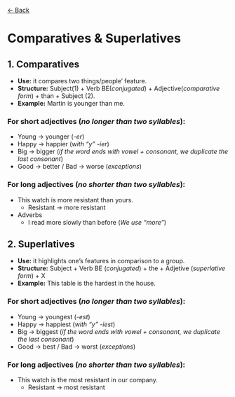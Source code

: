 [<- Back](../README.md)

# Comparatives & Superlatives

## 1. Comparatives
* __Use:__ it compares two things/people’ feature.  
* __Structure:__ Subject(1) + Verb BE(_conjugated_) + Adjective(_comparative form_) + than + Subject (2).
* __Example:__ Martin is younger than me.

### For short adjectives (_no longer than two syllables_):
* Young → younger (_-er_)
* Happy → happier (_with “y” -ier_)
* Big → bigger (_if the word ends with vowel + consonant, we duplicate the last consonant_)
* Good → better / Bad → worse (_exceptions_)

### For long adjectives (_no shorter than two syllables_):
* This watch is more resistant than yours. 
    * Resistant → more resistant
* Adverbs
    * I read more slowly than before (_We use “more”_)

## 2. Superlatives
* __Use:__ it highlights one’s features in comparison to a group.
* __Structure:__ Subject + Verb BE (_conjugated_) + the + Adjetive (_superlative form_) + X
* __Example:__ This table is the hardest in the house.

### For short adjectives (_no longer than two syllables_):
* Young → youngest (_-est_)
* Happy → happiest (_with “y” -iest_)
* Big → biggest (_if the word ends with vowel + consonant, we duplicate the last consonant_)
* Good → best / Bad → worst (_exceptions_)

### For long adjectives (_no shorter than two syllables_):
* This watch is the most resistant in our company. 
    * Resistant → most resistant